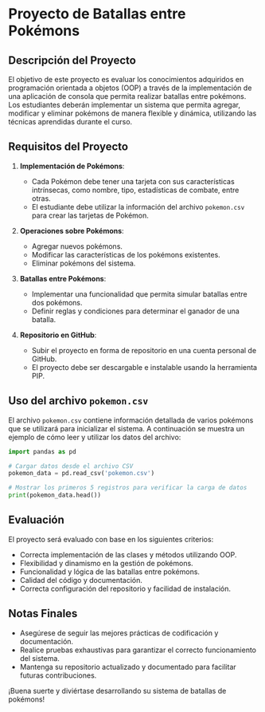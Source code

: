 # Proyecto de Batallas entre Pokémons

## Descripción del Proyecto

El objetivo de este proyecto es evaluar los conocimientos adquiridos en programación orientada a objetos (OOP) a través de la implementación de una aplicación de consola que permita realizar batallas entre pokémons. Los estudiantes deberán implementar un sistema que permita agregar, modificar y eliminar pokémons de manera flexible y dinámica, utilizando las técnicas aprendidas durante el curso.

## Requisitos del Proyecto

1. **Implementación de Pokémons**:
   - Cada Pokémon debe tener una tarjeta con sus características intrínsecas, como nombre, tipo, estadísticas de combate, entre otras.
   - El estudiante debe utilizar la información del archivo `pokemon.csv` para crear las tarjetas de Pokémon.

2. **Operaciones sobre Pokémons**:
   - Agregar nuevos pokémons.
   - Modificar las características de los pokémons existentes.
   - Eliminar pokémons del sistema.

3. **Batallas entre Pokémons**:
   - Implementar una funcionalidad que permita simular batallas entre dos pokémons.
   - Definir reglas y condiciones para determinar el ganador de una batalla.

4. **Repositorio en GitHub**:
   - Subir el proyecto en forma de repositorio en una cuenta personal de GitHub.
   - El proyecto debe ser descargable e instalable usando la herramienta PIP.

## Uso del archivo `pokemon.csv`

El archivo `pokemon.csv` contiene información detallada de varios pokémons que se utilizará para inicializar el sistema. A continuación se muestra un ejemplo de cómo leer y utilizar los datos del archivo:

```python
import pandas as pd

# Cargar datos desde el archivo CSV
pokemon_data = pd.read_csv('pokemon.csv')

# Mostrar los primeros 5 registros para verificar la carga de datos
print(pokemon_data.head())
```


## Evaluación

El proyecto será evaluado con base en los siguientes criterios:

- Correcta implementación de las clases y métodos utilizando OOP.
- Flexibilidad y dinamismo en la gestión de pokémons.
- Funcionalidad y lógica de las batallas entre pokémons.
- Calidad del código y documentación.
- Correcta configuración del repositorio y facilidad de instalación.

## Notas Finales

- Asegúrese de seguir las mejores prácticas de codificación y documentación.
- Realice pruebas exhaustivas para garantizar el correcto funcionamiento del sistema.
- Mantenga su repositorio actualizado y documentado para facilitar futuras contribuciones.

¡Buena suerte y diviértase desarrollando su sistema de batallas de pokémons!
